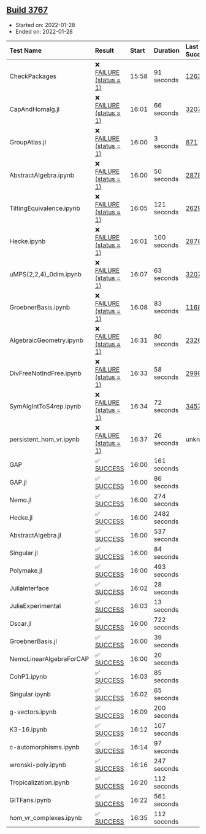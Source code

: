 ## [Build 3767](https://oscarci.mathematik.uni-kl.de/job/oscar-stable/3767/)

* Started on: 2022-01-28
* Ended on: 2022-01-28

| Test Name    | Result | Start | Duration | Last Success | First Failure |
|:-------------|:-------|:------|:---------|:-------------|:--------------|
| CheckPackages | ❌ [FAILURE (status = 1)](https://oscarci.mathematik.uni-kl.de/job/oscar-stable/3767/artifact/logs/build-3767/CheckPackages.log) | 15:58 | 91 seconds | [1263](https://oscarci.mathematik.uni-kl.de/job/oscar-stable/1263/) | [1264](https://oscarci.mathematik.uni-kl.de/job/oscar-stable/1264/) |
| CapAndHomalg.jl | ❌ [FAILURE (status = 1)](https://oscarci.mathematik.uni-kl.de/job/oscar-stable/3767/artifact/logs/build-3767/CapAndHomalg.jl.log) | 16:01 | 66 seconds | [3207](https://oscarci.mathematik.uni-kl.de/job/oscar-stable/3207/) | [3208](https://oscarci.mathematik.uni-kl.de/job/oscar-stable/3208/) |
| GroupAtlas.jl | ❌ [FAILURE (status = 1)](https://oscarci.mathematik.uni-kl.de/job/oscar-stable/3767/artifact/logs/build-3767/GroupAtlas.jl.log) | 16:00 | 3 seconds | [871](https://oscarci.mathematik.uni-kl.de/job/oscar-stable/871/) | [872](https://oscarci.mathematik.uni-kl.de/job/oscar-stable/872/) |
| AbstractAlgebra.ipynb | ❌ [FAILURE (status = 1)](https://oscarci.mathematik.uni-kl.de/job/oscar-stable/3767/artifact/logs/build-3767/AbstractAlgebra.ipynb.log) | 16:00 | 50 seconds | [2878](https://oscarci.mathematik.uni-kl.de/job/oscar-stable/2878/) | [2879](https://oscarci.mathematik.uni-kl.de/job/oscar-stable/2879/) |
| TiltingEquivalence.ipynb | ❌ [FAILURE (status = 1)](https://oscarci.mathematik.uni-kl.de/job/oscar-stable/3767/artifact/logs/build-3767/TiltingEquivalence.ipynb.log) | 16:05 | 121 seconds | [2629](https://oscarci.mathematik.uni-kl.de/job/oscar-stable/2629/) | [2630](https://oscarci.mathematik.uni-kl.de/job/oscar-stable/2630/) |
| Hecke.ipynb | ❌ [FAILURE (status = 1)](https://oscarci.mathematik.uni-kl.de/job/oscar-stable/3767/artifact/logs/build-3767/Hecke.ipynb.log) | 16:01 | 100 seconds | [2878](https://oscarci.mathematik.uni-kl.de/job/oscar-stable/2878/) | [2879](https://oscarci.mathematik.uni-kl.de/job/oscar-stable/2879/) |
| uMPS(2,2,4)_0dim.ipynb | ❌ [FAILURE (status = 1)](https://oscarci.mathematik.uni-kl.de/job/oscar-stable/3767/artifact/logs/build-3767/uMPS-2-2-4-_0dim.ipynb.log) | 16:07 | 63 seconds | [3207](https://oscarci.mathematik.uni-kl.de/job/oscar-stable/3207/) | [3208](https://oscarci.mathematik.uni-kl.de/job/oscar-stable/3208/) |
| GroebnerBasis.ipynb | ❌ [FAILURE (status = 1)](https://oscarci.mathematik.uni-kl.de/job/oscar-stable/3767/artifact/logs/build-3767/GroebnerBasis.ipynb.log) | 16:08 | 83 seconds | [1168](https://oscarci.mathematik.uni-kl.de/job/oscar-stable/1168/) | [1169](https://oscarci.mathematik.uni-kl.de/job/oscar-stable/1169/) |
| AlgebraicGeometry.ipynb | ❌ [FAILURE (status = 1)](https://oscarci.mathematik.uni-kl.de/job/oscar-stable/3767/artifact/logs/build-3767/AlgebraicGeometry.ipynb.log) | 16:31 | 80 seconds | [2326](https://oscarci.mathematik.uni-kl.de/job/oscar-stable/2326/) | [2327](https://oscarci.mathematik.uni-kl.de/job/oscar-stable/2327/) |
| DivFreeNotIndFree.ipynb | ❌ [FAILURE (status = 1)](https://oscarci.mathematik.uni-kl.de/job/oscar-stable/3767/artifact/logs/build-3767/DivFreeNotIndFree.ipynb.log) | 16:33 | 58 seconds | [2998](https://oscarci.mathematik.uni-kl.de/job/oscar-stable/2998/) | [2999](https://oscarci.mathematik.uni-kl.de/job/oscar-stable/2999/) |
| SymAlgIntToS4rep.ipynb | ❌ [FAILURE (status = 1)](https://oscarci.mathematik.uni-kl.de/job/oscar-stable/3767/artifact/logs/build-3767/SymAlgIntToS4rep.ipynb.log) | 16:34 | 72 seconds | [3457](https://oscarci.mathematik.uni-kl.de/job/oscar-stable/3457/) | [3458](https://oscarci.mathematik.uni-kl.de/job/oscar-stable/3458/) |
| persistent_hom_vr.ipynb | ❌ [FAILURE (status = 1)](https://oscarci.mathematik.uni-kl.de/job/oscar-stable/3767/artifact/logs/build-3767/persistent_hom_vr.ipynb.log) | 16:37 | 26 seconds | unknown | unknown |
| GAP | ✅ [SUCCESS](https://oscarci.mathematik.uni-kl.de/job/oscar-stable/3767/artifact/logs/build-3767/GAP.log) | 16:00 | 161 seconds |  |  |
| GAP.jl | ✅ [SUCCESS](https://oscarci.mathematik.uni-kl.de/job/oscar-stable/3767/artifact/logs/build-3767/GAP.jl.log) | 16:00 | 86 seconds |  |  |
| Nemo.jl | ✅ [SUCCESS](https://oscarci.mathematik.uni-kl.de/job/oscar-stable/3767/artifact/logs/build-3767/Nemo.jl.log) | 16:00 | 274 seconds |  |  |
| Hecke.jl | ✅ [SUCCESS](https://oscarci.mathematik.uni-kl.de/job/oscar-stable/3767/artifact/logs/build-3767/Hecke.jl.log) | 16:00 | 2482 seconds |  |  |
| AbstractAlgebra.jl | ✅ [SUCCESS](https://oscarci.mathematik.uni-kl.de/job/oscar-stable/3767/artifact/logs/build-3767/AbstractAlgebra.jl.log) | 16:00 | 537 seconds |  |  |
| Singular.jl | ✅ [SUCCESS](https://oscarci.mathematik.uni-kl.de/job/oscar-stable/3767/artifact/logs/build-3767/Singular.jl.log) | 16:00 | 84 seconds |  |  |
| Polymake.jl | ✅ [SUCCESS](https://oscarci.mathematik.uni-kl.de/job/oscar-stable/3767/artifact/logs/build-3767/Polymake.jl.log) | 16:00 | 493 seconds |  |  |
| JuliaInterface | ✅ [SUCCESS](https://oscarci.mathematik.uni-kl.de/job/oscar-stable/3767/artifact/logs/build-3767/JuliaInterface.log) | 16:02 | 28 seconds |  |  |
| JuliaExperimental | ✅ [SUCCESS](https://oscarci.mathematik.uni-kl.de/job/oscar-stable/3767/artifact/logs/build-3767/JuliaExperimental.log) | 16:03 | 13 seconds |  |  |
| Oscar.jl | ✅ [SUCCESS](https://oscarci.mathematik.uni-kl.de/job/oscar-stable/3767/artifact/logs/build-3767/Oscar.jl.log) | 16:00 | 722 seconds |  |  |
| GroebnerBasis.jl | ✅ [SUCCESS](https://oscarci.mathematik.uni-kl.de/job/oscar-stable/3767/artifact/logs/build-3767/GroebnerBasis.jl.log) | 16:00 | 39 seconds |  |  |
| NemoLinearAlgebraForCAP | ✅ [SUCCESS](https://oscarci.mathematik.uni-kl.de/job/oscar-stable/3767/artifact/logs/build-3767/NemoLinearAlgebraForCAP.log) | 16:00 | 20 seconds |  |  |
| CohP1.ipynb | ✅ [SUCCESS](https://oscarci.mathematik.uni-kl.de/job/oscar-stable/3767/artifact/logs/build-3767/CohP1.ipynb.log) | 16:03 | 85 seconds |  |  |
| Singular.ipynb | ✅ [SUCCESS](https://oscarci.mathematik.uni-kl.de/job/oscar-stable/3767/artifact/logs/build-3767/Singular.ipynb.log) | 16:02 | 65 seconds |  |  |
| g-vectors.ipynb | ✅ [SUCCESS](https://oscarci.mathematik.uni-kl.de/job/oscar-stable/3767/artifact/logs/build-3767/g-vectors.ipynb.log) | 16:09 | 200 seconds |  |  |
| K3-16.ipynb | ✅ [SUCCESS](https://oscarci.mathematik.uni-kl.de/job/oscar-stable/3767/artifact/logs/build-3767/K3-16.ipynb.log) | 16:12 | 107 seconds |  |  |
| c-automorphisms.ipynb | ✅ [SUCCESS](https://oscarci.mathematik.uni-kl.de/job/oscar-stable/3767/artifact/logs/build-3767/c-automorphisms.ipynb.log) | 16:14 | 97 seconds |  |  |
| wronski-poly.ipynb | ✅ [SUCCESS](https://oscarci.mathematik.uni-kl.de/job/oscar-stable/3767/artifact/logs/build-3767/wronski-poly.ipynb.log) | 16:16 | 247 seconds |  |  |
| Tropicalization.ipynb | ✅ [SUCCESS](https://oscarci.mathematik.uni-kl.de/job/oscar-stable/3767/artifact/logs/build-3767/Tropicalization.ipynb.log) | 16:20 | 112 seconds |  |  |
| GITFans.ipynb | ✅ [SUCCESS](https://oscarci.mathematik.uni-kl.de/job/oscar-stable/3767/artifact/logs/build-3767/GITFans.ipynb.log) | 16:22 | 561 seconds |  |  |
| hom_vr_complexes.ipynb | ✅ [SUCCESS](https://oscarci.mathematik.uni-kl.de/job/oscar-stable/3767/artifact/logs/build-3767/hom_vr_complexes.ipynb.log) | 16:35 | 112 seconds |  |  |

